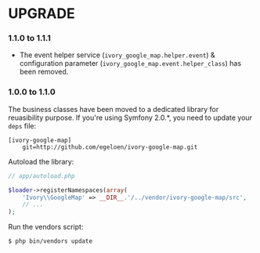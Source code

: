 # UPGRADE

### 1.1.0 to 1.1.1

 * The event helper service (`ivory_google_map.helper.event`) & configuration parameter
   (`ivory_google_map.event.helper_class`) has been removed.

### 1.0.0 to 1.1.0

The business classes have been moved to a dedicated library for reuasibility purpose. If you're using Symfony 2.0.*,
you need to update your `deps` file:

```
[ivory-google-map]
    git=http://github.com/egeloen/ivory-google-map.git
```

Autoload the library:

``` php
// app/autoload.php

$loader->registerNamespaces(array(
    'Ivory\\GoogleMap' => __DIR__.'/../vendor/ivory-google-map/src',
    // ...
);
```

Run the vendors script:

``` bash
$ php bin/vendors update
```

